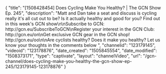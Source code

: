{
    "title": "[1508428454] Does Cycling Make You Healthy? | The GCN Show Ep. 245",
    "description": "Matt and Dan take a seat and discuss is cycling really it's all cut out to be? Is it actually healthy and good for you? Find out in this week's GCN show\n\nSubscribe to GCN: http:\/\/gcn.eu\/SubscribeToGCN\nRegister your interest in the GCN Club: http:\/\/gcn.eu\/on\nGet exclusive GCN gear in the GCN shop!  http:\/\/gcn.eu\/oo\n\nAre cyclists healthy? Does it make you healthy? Let us know your thoughts in the comments below ",
    "channelid": "123179145",
    "videoid": "123178876",
    "date_created": "1505845554",
    "date_modified": "1508373171",
    "type": "captivate",
    "layout": "channelVideo",
    "url": "\/gcn-channel\/does-cycling-make-you-healthy-the-gcn-show-ep-245\/123179145-123178876"
}